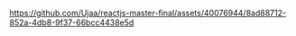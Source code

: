 

https://github.com/Ujaa/reactjs-master-final/assets/40076944/8ad88712-852a-4db8-9f37-66bcc4438e5d

